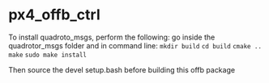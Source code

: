 # px4_offb_ctrl
To install quadroto_msgs, perform the following:
go inside the quadrotor_msgs folder and in command line:
`mkdir build`
`cd build`
`cmake ..`
`make`
`sudo make install`

Then source the devel setup.bash before building this offb package
